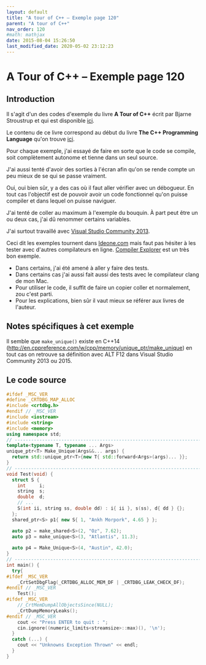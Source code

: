 ```yaml
---
layout: default
title: "A tour of C++ – Exemple page 120"
parent: "A tour of C++"
nav_order: 120
#math: mathjax
date: 2015-08-04 15:26:50
last_modified_date: 2020-05-02 23:12:23
---
```


# A Tour of C++ – Exemple page 120

## Introduction
Il s'agit d'un des codes d'exemple du livre **A Tour of C++** écrit par Bjarne Stroustrup et qui est disponible [ici](http://www.amazon.fr/Tour-C-Bjarne-Stroustrup/dp/0321958314/ref%3Dsr_1_1?ie=UTF8&qid=1416699327&sr=8-1&keywords=a+tour+of+c%2B%2B). 

Le contenu de ce livre correspond au début du livre **The C++ Programming Language** qu'on trouve [ici](http://www.amazon.fr/The-Programming-Language-Bjarne-Stroustrup/dp/0321563840/ref%3Dpd_sim_eb_3?ie=UTF8&refRID=0CR047TTJV1HA6CVA9XA).

Pour chaque exemple, j'ai essayé de faire en sorte que le code se compile, soit complètement autonome et tienne dans un seul source.

J'ai aussi tenté d'avoir des sorties à l'écran afin qu'on se rende compte un peu mieux de se qui se passe vraiment.

Oui, oui bien sûr, y a des cas où il faut aller vérifier avec un débogueur.
En tout cas l'objectif est de pouvoir avoir un code fonctionnel qu'on puisse compiler et dans lequel on puisse naviguer.

J'ai tenté de coller au maximum à l'exemple du bouquin. À part peut être un ou deux cas, j'ai dû renommer certains variables.

J'ai surtout travaillé avec [Visual Studio Community 2013](http://www.visualstudio.com/products/visual-studio-community-vs).

Ceci dit les exemples tournent dans [Ideone.com](http://ideone.com/) mais faut pas hésiter à les tester avec d'autres compilateurs en ligne. [Compiler Explorer](https://godbolt.org/) est un très bon exemple.

* Dans certains, j'ai été amené à aller y faire des tests.  
* Dans certains cas j'ai aussi fait aussi des tests avec le compilateur clang de mon Mac.  
* Pour utiliser le code, il suffit de faire un copier coller et normalement, zou c'est parti.  
* Pour les explications, bien sûr il vaut mieux se référer aux livres de l'auteur.  


## Notes spécifiques à cet exemple


Il semble que `make_unique()` existe en C++14 (<http://en.cppreference.com/w/cpp/memory/unique_ptr/make_unique>) en tout cas on retrouve sa définition avec ALT F12 dans Visual Studio Community 2013 ou 2015.


## Le code source

```cpp
#ifdef _MSC_VER
#define _CRTDBG_MAP_ALLOC
#include <crtdbg.h>
#endif // _MSC_VER
#include <iostream>
#include <string>
#include <memory>
using namespace std;
// ----------------------------------------------------------------------------
template<typename T, typename ... Args>                                         // variadic template see p 66
unique_ptr<T> Make_Unique(Args&&... args) {
  return std::unique_ptr<T>{new T{ std::forward<Args>(args)... }};
}
// ----------------------------------------------------------------------------
void Test(void) {
  struct S {
    int     i;
    string  s;
    double  d;
    // ...
    S(int ii, string ss, double dd) : i{ ii }, s(ss), d{ dd } {};
  };
  shared_ptr<S> p1{ new S{ 1, "Ankh Morpork", 4.65 } };

  auto p2 = make_shared<S>(2, "Oz", 7.62);
  auto p3 = make_unique<S>(3, "Atlantis", 11.3);                                // make_unique already exist in C++14.
                                                                                // Right click on the name and select Go To Definition (F12) or Peek Defintion (ALT F12)
  auto p4 = Make_Unique<S>(4, "Austin", 42.0);
}
// ----------------------------------------------------------------------------
int main() {
  try{
#ifdef _MSC_VER
    _CrtSetDbgFlag(_CRTDBG_ALLOC_MEM_DF | _CRTDBG_LEAK_CHECK_DF);
#endif // _MSC_VER
    Test();
#ifdef _MSC_VER
    //_CrtMemDumpAllObjectsSince(NULL);                                         // Begins the dump FileNameIn the start of program execution
    _CrtDumpMemoryLeaks();
#endif // _MSC_VER
    cout << "Press ENTER to quit : ";
    cin.ignore((numeric_limits<streamsize>::max)(), '\n');
  }
  catch (...) {
    cout << "Unknowns Exception Thrown" << endl;
  }
}
```


